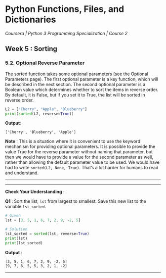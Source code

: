# Python Functions, Files, and Dictionaries
*Coursera | Python 3 Programming Specialization | Course 2*

## Week 5 : Sorting
### 5.2. Optional Reverse Parameter

The sorted function takes some optional parameters (see the Optional Parameters page). The first optional parameter is a key function, which will be described in the next section. The second optional parameter is a Boolean value which determines whether to sort the items in reverse order. By default, it is False, but if you set it to True, the list will be sorted in reverse order.

```python
L2 = ["Cherry", "Apple", "Blueberry"]
print(sorted(L2, reverse=True))
```

**Output**:

```
['Cherry', 'Blueberry', 'Apple']
```

**Note** : This is a situation where it is convenient to use the keyword mechanism for providing optional parameters. It is possible to provide the value True for the reverse parameter without naming that parameter, but then we would have to provide a value for the second parameter as well, rather than allowing the default parameter value to be used. We would have had to write `sorted(L2, None, True)`. That’s a lot harder for humans to read and understand.


----
----

**Check Your Understanding** :

**Q1** : Sort the list, `lst` from largest to smallest. Save this new list to the variable `lst_sorted`.

```python
# Given
lst = [3, 5, 1, 6, 7, 2, 9, -2, 5]

# Solution
lst_sorted = sorted(lst, reverse=True)
print(lst)
print(lst_sorted)
```

**Output** :

```
[3, 5, 1, 6, 7, 2, 9, -2, 5]
[9, 7, 6, 5, 5, 3, 2, 1, -2]
```

-----
